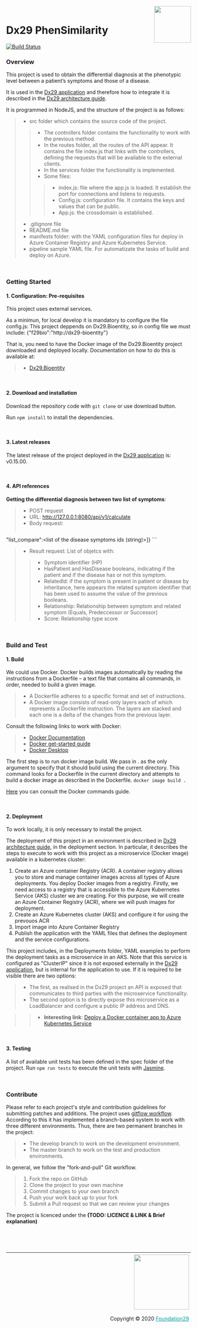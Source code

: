 <div style="margin-bottom: 1%; padding-bottom: 2%;">
	<img align="right" width="100px" src="https://dx29.ai/assets/img/logo-Dx29.png">
</div>

Dx29 PhenSimilarity
==============================================================================================================================================

[![Build Status](https://f29.visualstudio.com/Dx29%20v2/_apis/build/status/DEV-MICROSERVICES/Dx29.PhenSimilarity?branchName=develop)](https://f29.visualstudio.com/Dx29%20v2/_build/latest?definitionId=112&branchName=develop)

### **Overview**

This project is used to obtain the differential diagnosis at the phenotypic level between a patient’s symptoms and those of a disease.

It is used in the [Dx29 application](https://dx29.ai/) and therefore how to integrate it is described in the [Dx29 architecture guide](https://dx29-v2.readthedocs.io/en/latest/index.html).


It is programmed in NodeJS, and the structure of the project is as follows:

>- src folder which contains the source code of the project.  
>>- The controllers folder contains the functionality to work with the previous method.
>>- In the routes folder, all the routes of the API appear. It contains the file index.js that links with the controllers, defining the requests that will be available to the external clients.
>>- In the services folder the functionality is implemented.
>>- Some files:
>>>- index.js: file where the app.js is loaded. It establish the port for connections and listens to requests.
>>>- Config.js: configuration file. It contains the keys and values that can be public.
>>>- App.js: the crossdomain is established.
>- .gitignore file
>- README.md file
>- manifests folder: with the YAML configuration files for deploy in Azure Container Registry and Azure Kubernetes Service.
>- pipeline sample YAML file. For automatizate the tasks of build and deploy on Azure.

<p>&nbsp;</p>

### **Getting Started**

####  1. Configuration: Pre-requisites

This project uses external services.

As a minimun, for local develop it is mandatory to configure the file config.js: 
This project deppends on Dx29.Bioentity, so in config file we must include: {"f29bio":"http://dx29-bioentity"}

That is, you need to have the Docker image of the Dx29.Bioentity project downloaded and deployed locally. 
Documentation on how to do this is available at:
>- [Dx29.Bioentity](TODO._Link_github)

<p>&nbsp;</p>

####  2. Download and installation

Download the repository code with `git clone` or use download button.

Run ```npm install``` to install the dependencies.


<p>&nbsp;</p>

####  3. Latest releases

The latest release of the project deployed in the [Dx29 application](https://dx29.ai/) is: v0.15.00.

<p>&nbsp;</p>

#### 4. API references

**Getting the differential diagnosis between two list of symptoms**:
>- POST request
>- URL: http://127.0.0.1:8080/api/v1/calculate
>- Body request: 
> ``` {"list_reference":<list of the patient symptoms ids (string)>, 
"list_compare":<list of the disease symptoms ids (string)>]} ```
>- Result request: List of objetcs with:
>>- Symptom identifier (HP)
>>- HasPatient and HasDisease booleans, indicating if the patient and if the disease has or not this symptom.
>>- RelatedId: if the symptom is present in patient or disease by inheritance, here appears the related symptom identifier that has been used to assume the value of the previous booleans.
>>- Relationship: Relationship between symptom and related symptom (Equals, Predeccessor or Successor)
>>- Score: Relationship type score

<p>&nbsp;</p>

### **Build and Test**

#### 1. Build

We could use Docker. 
Docker builds images automatically by reading the instructions from a Dockerfile – a text file that contains all commands, in order, needed to build a given image.

>- A Dockerfile adheres to a specific format and set of instructions.
>- A Docker image consists of read-only layers each of which represents a Dockerfile instruction. The layers are stacked and each one is a delta of the changes from the previous layer.

Consult the following links to work with Docker:

>- [Docker Documentation](https://docs.docker.com/reference/)
>- [Docker get-started guide](https://docs.docker.com/get-started/overview/)
>- [Docker Desktop](https://www.docker.com/products/docker-desktop)

The first step is to run docker image build. We pass in . as the only argument to specify that it should build using the current directory. This command looks for a Dockerfile in the current directory and attempts to build a docker image as described in the Dockerfile. 
```docker image build . ```

[Here](https://docs.docker.com/engine/reference/commandline/docker/) you can consult the Docker commands guide.

<p>&nbsp;</p>

#### 2. Deployment

To work locally, it is only necessary to install the project. 

The deployment of this project in an environment is described in [Dx29 architecture guide](https://dx29-v2.readthedocs.io/en/latest/index.html), in the deployment section. In particular, it describes the steps to execute to work with this project as a microservice (Docker image) available in a kubernetes cluster:

1. Create an Azure container Registry (ACR). A container registry allows you to store and manage container images across all types of Azure deployments. You deploy Docker images from a registry. Firstly, we need access to a registry that is accessible to the Azure Kubernetes Service (AKS) cluster we are creating. For this purpose, we will create an Azure Container Registry (ACR), where we will push images for deployment.
2. Create an Azure Kubernetes cluster (AKS) and configure it for using the prevouos ACR
3. Import image into Azure Container Registry
4. Publish the application with the YAML files that defines the deployment and the service configurations. 

This project includes, in the Deployments folder, YAML examples to perform the deployment tasks as a microservice in an AKS. 
Note that this service is configured as "ClusterIP" since it is not exposed externally in the [Dx29 application](https://dx29.ai/), but is internal for the application to use. If it is required to be visible there are two options:
>- The first, as realised in the Dx29 project an API is exposed that communicates to third parties with the microservice functionality.
>- The second option is to directly expose this microservice as a LoadBalancer and configure a public IP address and DNS.

>>- **Interesting link**: [Deploy a Docker container app to Azure Kubernetes Service](https://docs.microsoft.com/en-GB/azure/devops/pipelines/apps/cd/deploy-aks?view=azure-devops&tabs=java)

<p>&nbsp;</p>

####  3. Testing

A list of available unit tests has been defined in the spec folder of the project.
Run ```npm run tests``` to execute the unit tests with [Jasmine](https://jasmine.github.io/setup/nodejs.html).

<p>&nbsp;</p>

### **Contribute**

Please refer to each project's style and contribution guidelines for submitting patches and additions. The project uses [gitflow workflow](https://nvie.com/posts/a-successful-git-branching-model/). 
According to this it has implemented a branch-based system to work with three different environments. Thus, there are two permanent branches in the project:
>- The develop branch to work on the development environment.
>- The master branch to work on the test and production environments.

In general, we follow the "fork-and-pull" Git workflow.

>1. Fork the repo on GitHub
>2. Clone the project to your own machine
>3. Commit changes to your own branch
>4. Push your work back up to your fork
>5. Submit a Pull request so that we can review your changes

The project is licenced under the **(TODO: LICENCE & LINK & Brief explanation)**

<p>&nbsp;</p>
<p>&nbsp;</p>

<div style="border-top: 1px solid !important;
	padding-top: 1% !important;
    padding-right: 1% !important;
    padding-bottom: 0.1% !important;">
	<div align="right">
		<img width="150px" src="https://dx29.ai/assets/img/logo-foundation-twentynine-footer.png">
	</div>
	<div align="right" style="padding-top: 0.5% !important">
		<p align="right">	
			Copyright © 2020
			<a style="color:#009DA0" href="https://www.foundation29.org/" target="_blank"> Foundation29</a>
		</p>
	</div>
<div>